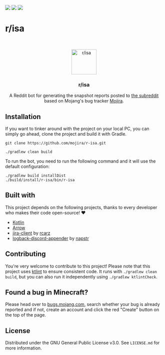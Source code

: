 <!-- shields -->
[![](https://img.shields.io/github/issues/mojira/r-isa)](https://github.com/mojira/r-isa/issues)
[![](https://img.shields.io/github/stars/mojira/r-isa)](https://github.com/mojira/r-isa/stargazers)
[![](https://img.shields.io/github/license/mojira/r-isa)](https://github.com/mojira/r-isa/blob/master/LICENSE)

# r/isa

<!-- PROJECT LOGO -->
<br/>
<p align="center">
  <a href="https://bugs.mojang.com/">
    <img src="risa.png" alt="r/isa" width="80" height="80">
  </a>

  <h3 align="center">r/isa</h3>

  <p align="center">
    A Reddit bot for generating the snapshot reports posted to <a href="https://reddit.com/r/mojira">the subreddit</a> based on Mojang's bug tracker <a href="https://bugs.mojang.com/">Mojira</a>.
    <br/>
  </p>
</p>

## Installation

If you want to tinker around with the project on your local PC, you can simply go ahead, clone the project and build it with Gradle.

```
git clone https://github.com/mojira/r-isa.git
```

```
./gradlew clean build
```

To run the bot, you need to run the following command and it will use the default configuration:
```
./gradlew build installDist
./build/install/r-isa/bin/r-isa
```

## Built with

This project depends on the following projects, thanks to every developer who makes their code open-source! :heart:

- [Kotlin](https://kotlinlang.org/)
- [Arrow](https://arrow-kt.io/)
- [jira-client](https://github.com/rcarz/jira-client) by [rcarz](https://github.com/rcarz)
- [logback-discord-appender](https://github.com/napstr/logback-discord-appender) by [napstr](https://github.com/napstr)

## Contributing

You're very welcome to contribute to this project! Please note that this project uses [ktlint](https://github.com/pinterest/ktlint) to ensure consistent code.
It runs with `./gradlew clean build`, but you can also run it independently using `./gradlew ktlintCheck`.

## Found a bug in Minecraft?

Please head over to [bugs.mojang.com](https://bugs.mojang.com/), search whether your bug is already reported and if not, create an account and click the red "Create" button on the top of the page.

## License

Distributed under the GNU General Public License v3.0. See `LICENSE.md` for more information.
